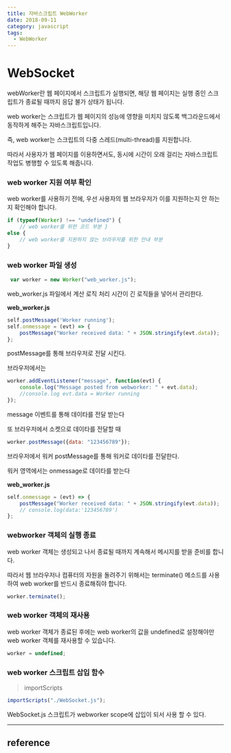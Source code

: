 ```yaml
---
title: 자바스크립트 WebWorker
date: 2018-09-11
category: javascript
tags:
  - WebWorker
---
```


# WebSocket

webWorker란 웹 페이지에서 스크립트가 실행되면, 해당 웹 페이지는 실행 중인 스크립트가 종료될 때까지 응답 불가 상태가 됩니다.

web worker는 스크립트가 웹 페이지의 성능에 영향을 미치지 않도록 백그라운드에서 동작하게 해주는 자바스크립트입니다.

즉, web worker는 스크립트의 다중 스레드(multi-thread)를 지원합니다.

따라서 사용자가 웹 페이지를 이용하면서도, 동시에 시간이 오래 걸리는 자바스크립트 작업도 병행할 수 있도록 해줍니다.


### web worker 지원 여부 확인
web worker를 사용하기 전에, 우선 사용자의 웹 브라우저가 이를 지원하는지 안 하는지 확인해야 합니다.
```javascript
if (typeof(Worker) !== "undefined") {
    // web worker를 위한 코드 부분 }
else {
    // web worker를 지원하지 않는 브라우저를 위한 안내 부분
}
```

### web worker 파일 생성

```javascript
 var worker = new Worker("web_worker.js");
```

web_worker.js 파일에서 계산 로직 처리 시간이 긴 로직들을 넣어서 관리한다.

__web_worker.js__

```javascript
self.postMessage('Worker running');
self.onmessage = (evt) => {
    postMessage("Worker received data: " + JSON.stringify(evt.data));
};

```

postMessage를 통해 브라우저로 전달 시킨다.

브라우저에서는
```javascript
worker.addEventListener("message", function(evt) {
    console.log("Message posted from webworker: " + evt.data);
    //console.log evt.data = Worker running
});
```
message 이벤트를 통해 데이타를 전달 받는다

또 브라우저에서 소켓으로 데이타를 전달할 때
```javascript
worker.postMessage({data: "123456789"});
```
브라우저에서 워커 postMessage를 통해 워커로 데이타를 전달한다.

워커 영역에서는 onmessage로 데이타를 받는다

__web_worker.js__

```javascript
self.onmessage = (evt) => {
    postMessage("Worker received data: " + JSON.stringify(evt.data));
    // console.log(data:'123456789')
};

```

### webworker 객체의 실행 종료

web worker 객체는 생성되고 나서 종료될 때까지 계속해서 메시지를 받을 준비를 합니다.

따라서 웹 브라우저나 컴퓨터의 자원을 돌려주기 위해서는 terminate() 메소드를 사용하여 web worker를 반드시 종료해줘야 합니다.
```javascript
worker.terminate();
```
### web worker 객체의 재사용
web worker 객체가 종료된 후에는 web worker의 값을 undefined로 설정해야만 web worker 객체를 재사용할 수 있습니다.
```javascript
worker = undefined;
```
### web worker 스크립트 삽입 함수
> importScripts
```javascript
importScripts("./WebSocket.js");
```
WebSocket.js 스크립트가 webworker scope에 삽입이 되서 사용 할 수 있다.

---



## reference

